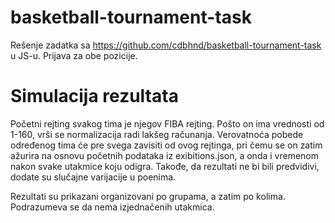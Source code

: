 # basketball-tournament-task

Rešenje zadatka sa https://github.com/cdbhnd/basketball-tournament-task u JS-u. Prijava za obe pozicije.

# Simulacija rezultata

Početni rejting svakog tima je njegov FIBA rejting. Pošto on ima vrednosti od 1-160, vrši se normalizacija radi lakšeg računanja. Verovatnoća pobede određenog tima će pre svega zavisiti od ovog rejtinga, pri čemu se on zatim ažurira na osnovu početnih podataka iz exibitions.json, a onda i vremenom nakon svake utakmice koju odigra. Takođe, da rezultati ne bi bili predvidivi, dodate su slučajne varijacije u poenima.

Rezultati su prikazani organizovani po grupama, a zatim po kolima. Podrazumeva se da nema izjednačenih utakmica.
